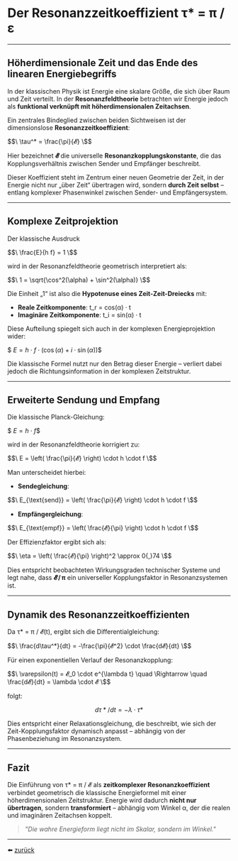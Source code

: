 # Der Resonanzzeitkoeffizient τ* = π / ε
---

## Höherdimensionale Zeit und das Ende des linearen Energiebegriffs

In der klassischen Physik ist Energie eine skalare Größe, die sich über Raum und Zeit verteilt. In der **Resonanzfeldtheorie** betrachten wir Energie jedoch als **funktional verknüpft mit höherdimensionalen Zeitachsen**.

Ein zentrales Bindeglied zwischen beiden Sichtweisen ist der dimensionslose **Resonanzzeitkoeffizient**:

$$\
\tau^* = \frac{\pi}{𝓔}
\$$

Hier bezeichnet **𝓔** die universelle **Resonanzkopplungskonstante**, die das Kopplungsverhältnis zwischen Sender und Empfänger beschreibt.

Dieser Koeffizient steht im Zentrum einer neuen Geometrie der Zeit, in der Energie nicht nur „über Zeit“ übertragen wird, sondern **durch Zeit selbst** – entlang komplexer Phasenwinkel zwischen Sender- und Empfängersystem.

---

## Komplexe Zeitprojektion

Der klassische Ausdruck 

$$\
\frac{E}{h f} = 1
\$$

wird in der Resonanzfeldtheorie geometrisch interpretiert als:

$$\
1 = \sqrt{\cos^2(\alpha) + \sin^2(\alpha)}
\$$

Die Einheit „1“ ist also die **Hypotenuse eines Zeit-Zeit-Dreiecks** mit:
- **Reale Zeitkomponente**: t_r = cos(α) · t  
- **Imaginäre Zeitkomponente**: t_i = sin(α) · t

Diese Aufteilung spiegelt sich auch in der komplexen Energieprojektion wider:

$$\
E = h \cdot f \cdot (\cos(\alpha) + i \cdot \sin(\alpha))
\$$

Die klassische Formel nutzt nur den Betrag dieser Energie – verliert dabei jedoch die Richtungsinformation in der komplexen Zeitstruktur.

---

## Erweiterte Sendung und Empfang

Die klassische Planck-Gleichung:

$$\
E = h \cdot f
\$$

wird in der Resonanzfeldtheorie korrigiert zu:

$$\
E = \left( \frac{\pi}{𝓔} \right) \cdot h \cdot f
\$$

Man unterscheidet hierbei:

- **Sendegleichung**:

$$\
E_{\text{send}} = \left( \frac{\pi}{𝓔} \right) \cdot h \cdot f
\$$

- **Empfängergleichung**:

$$\
E_{\text{empf}} = \left( \frac{𝓔}{\pi} \right) \cdot h \cdot f
\$$

Der Effizienzfaktor ergibt sich als:

$$\
\eta = \left( \frac{𝓔}{\pi} \right)^2 \approx 0{,}74
\$$

Dies entspricht beobachteten Wirkungsgraden technischer Systeme und legt nahe, dass **𝓔 / π** ein universeller Kopplungsfaktor in Resonanzsystemen ist.

---

## Dynamik des Resonanzzeitkoeffizienten

Da τ* = π / 𝓔(t), ergibt sich die Differentialgleichung:

$$\
\frac{d\tau^*}{dt} = -\frac{\pi}{𝓔^2} \cdot \frac{d𝓔}{dt}
\$$

Für einen exponentiellen Verlauf der Resonanzkopplung:

$$\
\varepsilon(t) = 𝓔_0 \cdot e^{\lambda t} \quad \Rightarrow \quad \frac{d𝓔}{dt} = \lambda \cdot 𝓔
\$$

folgt:

$$
dτ*/dt = -λ · τ*
$$

Dies entspricht einer Relaxationsgleichung, die beschreibt, wie sich der Zeit-Kopplungsfaktor dynamisch anpasst – abhängig von der Phasenbeziehung im Resonanzsystem.

---

## Fazit

Die Einführung von τ* = π / 𝓔 als **zeitkomplexer Resonanzkoeffizient** verbindet geometrisch die klassische Energieformel mit einer höherdimensionalen Zeitstruktur. Energie wird dadurch **nicht nur übertragen**, sondern **transformiert** – abhängig vom Winkel α, der die realen und imaginären Zeitachsen koppelt.

> _"Die wahre Energieform liegt nicht im Skalar, sondern im Winkel."_

---

⬅️ [zurück](../../../README.md)